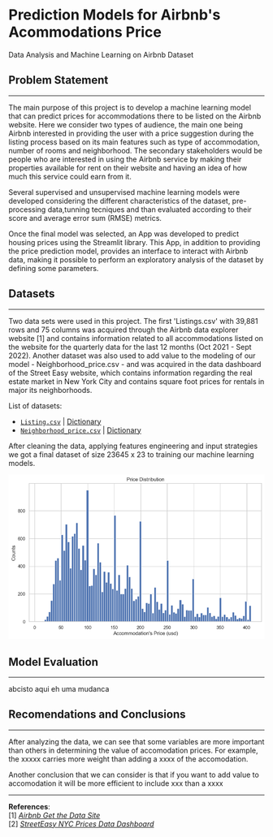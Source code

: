 # Prediction Models for Airbnb's Acommodations Price
Data Analysis and Machine Learning on Airbnb Dataset

## Problem Statement
-----
The main purpose of this project is to develop a machine learning model that can predict prices for accommodations there to be listed on the Airbnb website.  Here we consider two types of audience, the main one being Airbnb interested in providing the user with a price suggestion during the listing process based on its main features such as type of accommodation, number of rooms and neighborhood. The secondary stakeholders would be people who are interested in using the Airbnb service by making their properties available for rent on their website and having an idea of how much this service could earn from it.

Several supervised and unsupervised machine learning models were developed considering the different characteristics of the dataset, pre-processing data,tunning tecniques and than evaluated according to their score and average error sum (RMSE) metrics.

Once the final model was selected, an App was developed to predict housing prices using the Streamlit library. This App, in addition to providing the price prediction model, provides an interface to interact with Airbnb data, making it possible to perform an exploratory analysis of the dataset by defining some parameters.

## Datasets 
----
Two data sets were used in this project. The first 'Listings.csv' with 39,881 rows and 75 columns was acquired through the Airbnb data explorer website [1] and contains information related to all accommodations listed on the website for the quarterly data for the last 12 months (Oct 2021 - Sept 2022). Another dataset was also used to add value to the modeling of our model - Neighborhood_price.csv - and was acquired in the data dashboard of the Street Easy website, which contains information regarding the real estate market in New York City and contains square foot prices for rentals in major its neighborhoods.

List of datasets:
* [`Listing.csv`](http://data.insideairbnb.com/united-states/ny/new-york-city/2022-09-07/data/listings.csv.gz) | [Dictionary](/data/dictionary.txt)
* [`Neighborhood_price.csv`](http://data.insideairbnb.com/united-states/ny/new-york-city/2022-09-07/data/listings.csv.gz) | [Dictionary](/data/dictionary_price.txt)


After cleaning the data, applying features engineering and input strategies we got a final dataset of size 23645 x 23 to training our machine learning models. 

![](/images/histogram_prices.png)

## Model Evaluation
-----
abcisto aqui eh uma mudanca


##  Recomendations and Conclusions
---
After analyzing the data, we can see that some variables are more important than others in determining the value of accomodation prices. For example, the xxxxx carries more weight than adding a xxxx of the accomodation.

Another conclusion that we can consider is that if you want to add value to accomodation it will be more efficient to include xxx than a xxxx

---
**References**: \
[1] [*Airbnb Get the Data Site*](http://insideairbnb.com/get-the-data/) \
[2] [*StreetEasy NYC Prices Data Dashboard*](https://streeteasy.com/blog/data-dashboard/)